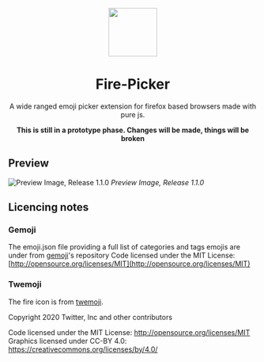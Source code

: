 
  

<div  align="center">

  

<p  align="center">

<img  width="98"  src="https://twemoji.maxcdn.com/v/13.0.1/svg/1f525.svg"/>

</p>

  

# Fire-Picker

  

A wide ranged emoji picker extension for firefox based browsers made with pure js.

  

**This is still in a prototype phase. Changes will be made, things will be broken**

  

</div>

  

## Preview

![Preview Image, Release 1.1.0](https://raw.githubusercontent.com/focus-browser/fire-picker/main/images/fire-picker-preview.png)
*Preview Image, Release 1.1.0*

  

## Licencing notes

  ### Gemoji
The emoji.json file providing a full list of categories and tags emojis are under from [gemoji](https://github.com/github/gemoji)'s repository
Code licensed under the MIT License: [http://opensource.org/licenses/MIT](http://opensource.org/licenses/MIT)


### Twemoji
The fire icon is from [twemoji](https://twemoji.twitter.com/).

  

Copyright 2020 Twitter, Inc and other contributors

Code licensed under the MIT License: http://opensource.org/licenses/MIT
Graphics licensed under CC-BY 4.0: https://creativecommons.org/licenses/by/4.0/


